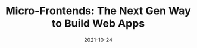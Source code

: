 ---
date: 2021-10-24
publisher: thepracticaldev
tags:
  - micro-frontends
  - development
  - meta
target_url: https://dev.to/ruppysuppy/micro-frontends-the-next-gen-way-to-build-web-apps-16da
title: "Micro-Frontends: The Next Gen Way to Build Web Apps"
---